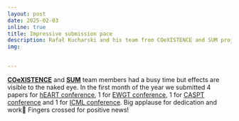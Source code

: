 ```yaml
---
layout: post
date: 2025-02-03
inline: true
title: Impressive submission pace
description: Rafał Kucharski and his team from COeXISTENCE and SUM projects demonstrate impressive productivity with multiple submissions to prestigious conferences, including hEART, EWGT, CASPT, and ICML. Discover their cutting-edge research advancing transportation and mobility systems.
img: 

     
---
```

[**COeXISTENCE**](https://www.rafalkucharskilab.pl/research/coexistence/) and [**SUM**](https://www.rafalkucharskilab.pl/research/SUM/) team members had a busy time but effects are visible to the naked eye. In the first month of the year we submitted 4 papers for [hEART conference](https://www.heart2025.vtk.ed.tum.de/), 1 for [EWGT conference](https://ewgt2025.co.uk/), 1 for [CASPT conference](https://caspt.org/) and 1 for [ICML conference](https://icml.cc/). Big applause for dedication and work👏 Fingers crossed for positive news! 
